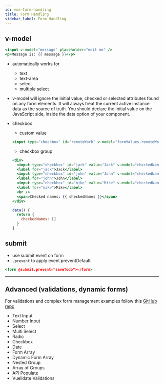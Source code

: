 ```yaml
---
id: vue-form-handling
title: Form Handling
sidebar_label: Form Handling
---
```


## v-model

```jsx
<input v-model="message" placeholder="edit me" />
<p>Message is: {{ message }}</p>
```

- automatically works for
  - text
  - text-area
  - select
  - multiple select
- v-model will ignore the initial value, checked or selected attributes found on any form elements. It will always treat the current active instance data as the source of truth. You should declare the initial value on the JavaScript side, inside the data option of your component.

- checkbox
  - custom value

  ```jsx
  <input type="checkbox" id="remoteWork" v-model="formValues.remoteWork" true-value="yes" false-value="no" />
  ```

  - checkbox group

  ```jsx
  <div>
    <input type="checkbox" id="jack" value="Jack" v-model="checkedNames" />
    <label for="jack">Jack</label>
    <input type="checkbox" id="john" value="John" v-model="checkedNames" />
    <label for="john">John</label>
    <input type="checkbox" id="mike" value="Mike" v-model="checkedNames" />
    <label for="mike">Mike</label>
    <br />
    <span>Checked names: {{ checkedNames }}</span>
  </div>

  data() {
    return {
      checkedNames: []
    }
  }
  ```

## submit

- use submit event on form
- `.prevent` to apply event.preventDefault

```jsx
<form @submit.prevent="saveTodo"></form>
```

---

## Advanced (validations, dynamic forms)

For validations and complex form management examples follow this <a href="https://github.com/Pranay-Tej/vue-forms" _target="blank">GitHub repo</a>

- Text Input
- Number Input
- Select
- Multi Select
- Radio
- Checkbox
- Date
- Form Array
- Dynamic Form Array
- Nested Group
- Array of Groups
- API Populate
- Vuelidate Validations

